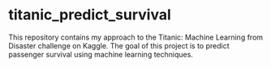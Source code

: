 # titanic_predict_survival
This repository contains my approach to the Titanic: Machine Learning from Disaster challenge on Kaggle. The goal of this project is to predict passenger survival using machine learning techniques.
